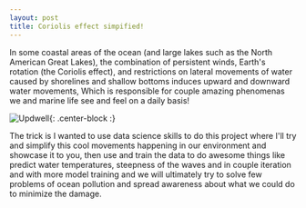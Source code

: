 ```yaml
---
layout: post
title: Coriolis effect simpified!
---
```


In some coastal areas of the ocean (and large lakes such as the North American Great Lakes), the combination of persistent winds, Earth's rotation (the Coriolis effect), and restrictions on lateral movements of water caused by shorelines and shallow bottoms induces upward and downward water movements, Which is responsible for couple amazing phenomenas we and marine life  see and feel on a daily basis! 

![Updwell]('https://github.com/MehdiKhiatiDS/MehdiKhiatiDS.github.io/blob/master/img/ughh.jpg'){: .center-block :}




The trick is I wanted to use data science skills to do this project where I'll try and simplify this cool movements happening in our environment and showcase it to you, then use and train the data to do awesome things like predict water temperatures, steepness of the waves and in couple iteration and with more model training and we will ultimately try to solve few problems of ocean pollution and spread awareness about what we could do to minimize the damage. 
